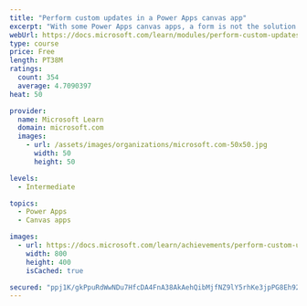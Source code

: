 ```yaml
---
title: "Perform custom updates in a Power Apps canvas app"
excerpt: "With some Power Apps canvas apps, a form is not the solution.  This module will focus on how to perform custom updates when your data is not in a form."
webUrl: https://docs.microsoft.com/learn/modules/perform-custom-updates-powerapps-canvas-app/
type: course
price: Free
length: PT38M
ratings:
  count: 354
  average: 4.7090397
heat: 50

provider:
  name: Microsoft Learn
  domain: microsoft.com
  images:
    - url: /assets/images/organizations/microsoft.com-50x50.jpg
      width: 50
      height: 50

levels:
  - Intermediate

topics:
  - Power Apps
  - Canvas apps

images:
  - url: https://docs.microsoft.com/learn/achievements/perform-custom-updates-social.png
    width: 800
    height: 400
    isCached: true

secured: "ppj1K/gkPpuRdWwNDu7HfcDA4FnA38AkAehQibMjfNZ9lY5rhKe3jpPG8Eh922fCxpMfIstTRGXL4c0r+/3O4J721I5dPwKsV4IUlhAAN05/GF1ztvsQZG1yO4E4CnddRKas1tb8bWxdTQ83a9hXbfacFbul6BhdGKU55al/nW0Ev3+S+yQ4IEG/wjL0DJy1QTXOOONymIUG+RsWs17OAvUlhmCZpITR58IC6ccZwLFbuOk/TZYgqWD76j/UxJDGjsdoixPhBvWLz1DN/VenbfVZBXeoaJOpel84RkNl3myu8IIhad11kBHfUXbx735SiN6k40qzgdg/rApV46Ahn//LTSnq2U5ZnZAsnkt3/Fi1CuBrzfKjEnwnCjhf/+zRnlUtRYFTlOP4vwSzpXsHxaKtfejNQVC5S4y3m+rPDnY=;/cYw7EWqS5y4+p3WBFpG3A=="
---
```


